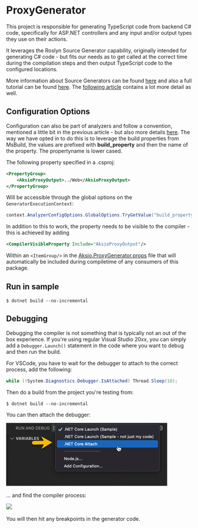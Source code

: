 # ProxyGenerator

This project is responsible for generating TypeScript code from backend C# code, specifically for ASP.NET controllers and
any input and/or output types they use on their actions.

It leverages the Roslyn Source Generator capability, originally intended for generating C# code - but fits our needs as
to get called at the correct time during the compilation steps and then output TypeScript code to the configured locations.

More information about Source Generators can be found [here](https://docs.microsoft.com/en-us/dotnet/csharp/roslyn-sdk/source-generators-overview)
and also a full tutorial can be found [here](https://www.thinktecture.com/en/net/roslyn-source-generators-introduction/).
The [following article](https://dominikjeske.github.io/source-generators/) contains a lot more detail as well.

## Configuration Options

Configuration can also be part of analyzers and follow a convention, mentioned a little bit in the previous article - but also
more details [here](https://www.mytechramblings.com/posts/configure-roslyn-analyzers-using-editorconfig/).
The way we have opted in to do this is to leverage the build properties from MsBuild, the values are prefixed with **build_property** and
then the name of the property. The propertyname is lower cased.

The following property specified in a .csproj:

```xml
<PropertyGroup>
    <AksioProxyOutput>../Web</AksioProxyOutput>
</PropertyGroup>
```

Will be accessible through the global options on the `GeneratorExecutionContext`:

```csharp
context.AnalyzerConfigOptions.GlobalOptions.TryGetValue("build_property.aksioproxyoutput", out var outputFolder);
```

In addition to this to work, the property needs to be visible to the compiler - this is achieved by adding

```xml
<CompilerVisibleProperty Include="AksioProxyOutput"/>
```

Within an `<ItemGroup/>` in the [Aksio.ProxyGenerator.props](./Aksio.ProxyGenerator.props) file that will automatically
be included during compiletime of any consumers of this package.

## Run in sample

```shell
$ dotnet build --no-incremental
```

## Debugging

Debugging the compiler is not something that is typically not an out of the box experience.
If you're using regular Visual Studio 20xx, you can simply add a `Debugger.Launch()` statement in the code
where you want to debug and then run the build.

For VSCode, you have to wait for the debugger to attach to the correct process, add the following:

```csharp
while (!System.Diagnostics.Debugger.IsAttached) Thread.Sleep(10);
```

Then do a build from the project you're testing from:

```shell
$ dotnet build --no-incremental
```

You can then attach the debugger:

![](./attach-debugger.png)

... and find the compiler process:

![](./find-process.png)

You will then hit any breakpoints in the generator code.
